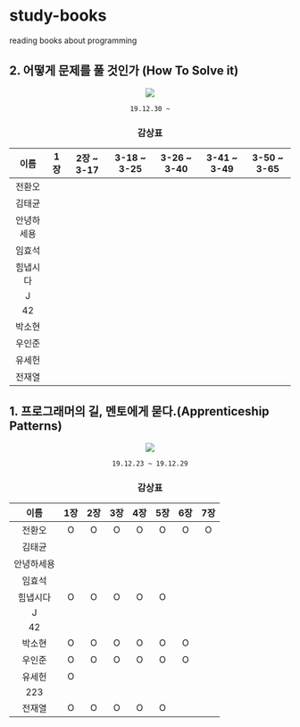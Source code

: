 # study-books
reading books about programming  
  

  
## 2. 어떻게 문제를 풀 것인가 (How To Solve it)

<div align="center">
  
![](https://image.aladin.co.kr/product/39/6/cover500/s812635984_1.jpg)

`19.12.30 ~`

### 감상표

| 이름    | 1장 | 2장 ~ 3-17  | 3-18 ~ 3-25 | 3-26 ~ 3-40 | 3-41 ~ 3-49 | 3-50 ~  3-65
| :-----: | :----------: | :----------: | :------------: | :------------: | :------------: | :---------: |
| 전환오   |
| 김태균   ||||||
| 안녕하세용 ||||||
| 임효석   ||||||
| 힘냅시다  |
| J     ||||||
| 42    ||||||
| 박소현   |
| 우인준   |
| 유세헌   |
| 전재열 |
</div>  
  
    
    
  
## 1. 프로그래머의 길, 멘토에게 묻다.(Apprenticeship Patterns)

<div align="center">
  
![](http://image.kyobobook.co.kr/images/book/xlarge/807/x9788991268807.jpg)  

`19.12.23 ~ 19.12.29`
  
  
   
### 감상표
| 이름    | 1장 | 2장 | 3장 |4장 | 5장 | 6장 | 7장 |
| :-----: | :----------: | :----------: | :------------: | :------------: | :------------: | :---------: | :------------: |
| 전환오   |O|O|O|O|O|O|O
| 김태균   ||||||
| 안녕하세용 ||||||
| 임효석   ||||||
| 힘냅시다  |O|O|O|O|O|
| J     ||||||
| 42    ||||||
| 박소현   |O|O|O|O|O|O
| 우인준   |O|O|O|O|O|O
| 유세헌   |O|||||
| 223   ||||||
| 전재열 |O|O|O|O|O|

</div>
